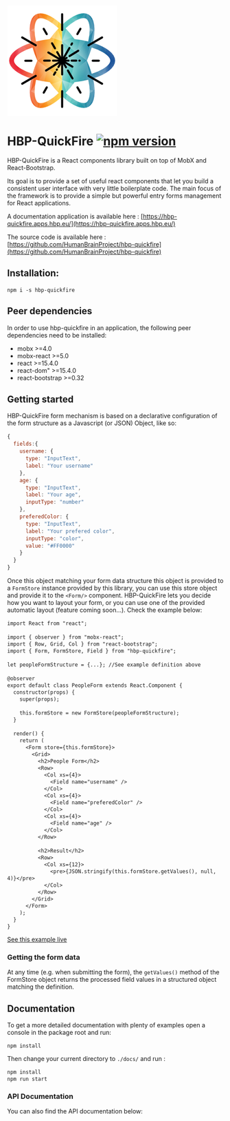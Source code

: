 ![](docs/assets/favicon.png)

# HBP-QuickFire [![npm version](https://badge.fury.io/js/hbp-quickfire.svg)](https://badge.fury.io/js/hbp-quickfire)

HBP-QuickFire is a React components library built on top of MobX and React-Bootstrap.

Its goal is to provide a set of useful react components that let you build a consistent user interface with very little boilerplate code. The main focus of the framework is to provide a simple but powerful entry forms management for React applications.

A documentation application is available here : [https://hbp-quickfire.apps.hbp.eu/](https://hbp-quickfire.apps.hbp.eu/)

The source code is available here : [https://github.com/HumanBrainProject/hbp-quickfire](https://github.com/HumanBrainProject/hbp-quickfire)

## Installation:

```
npm i -s hbp-quickfire
```

## Peer dependencies

In order to use hbp-quickfire in an application, the following peer dependencies need to be installed:

- mobx >=4.0
- mobx-react >=5.0
- react >=15.4.0
- react-dom" >=15.4.0
- react-bootstrap >=0.32

## Getting started

HBP-QuickFire form mechanism is based on a declarative configuration of the form structure as a Javascript (or JSON) Object, like so:

```JavaScript
{
  fields:{
    username: {
      type: "InputText",
      label: "Your username"
    },
    age: {
      type: "InputText",
      label: "Your age",
      inputType: "number"
    },
    preferedColor: {
      type: "InputText",
      label: "Your prefered color",
      inputType: "color",
      value: "#FF0000"
    }
  }
}
```

Once this object matching your form data structure this object is provided to a `FormStore` instance provided by this library, you can use this store object and provide it to the `<Form/>` component. HBP-QuickFire lets you decide how you want to layout your form, or you can use one of the provided automatic layout (feature coming soon...). Check the example below:

```JSX
import React from "react";

import { observer } from "mobx-react";
import { Row, Grid, Col } from "react-bootstrap";
import { Form, FormStore, Field } from "hbp-quickfire";

let peopleFormStructure = {...}; //See example definition above

@observer
export default class PeopleForm extends React.Component {
  constructor(props) {
    super(props);

    this.formStore = new FormStore(peopleFormStructure);
  }

  render() {
    return (
      <Form store={this.formStore}>
        <Grid>
          <h2>People Form</h2>
          <Row>
            <Col xs={4}>
              <Field name="username" />
            </Col>
            <Col xs={4}>
              <Field name="preferedColor" />
            </Col>
            <Col xs={4}>
              <Field name="age" />
            </Col>
          </Row>

          <h2>Result</h2>
          <Row>
            <Col xs={12}>
              <pre>{JSON.stringify(this.formStore.getValues(), null, 4)}</pre>
            </Col>
          </Row>
        </Grid>
      </Form>
    );
  }
}

```

[See this example live](https://codesandbox.io/s/5yv58z58rx)

### Getting the form data

At any time (e.g. when submitting the form), the `getValues()` method of the FormStore object returns the processed field values in a structured object matching the definition.

## Documentation

To get a more detailed documentation with plenty of examples open a console in the package root and run:

```
npm install
```

Then change your current directory to `./docs/` and run :

```
npm install
npm run start
```

### API Documentation

You can also find the API documentation below:
